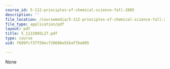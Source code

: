 ```yaml
---
course_id: 5-112-principles-of-chemical-science-fall-2005
description: ''
file_location: /coursemedia/5-112-principles-of-chemical-science-fall-2005/f689fc737f59ecf20608e91baf7be095_5_1122005L27.pdf
file_type: application/pdf
layout: pdf
title: 5_1122005L27.pdf
type: course
uid: f689fc737f59ecf20608e91baf7be095

---
```

None
